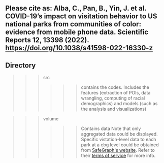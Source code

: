 ## Please cite as: Alba, C., Pan, B., Yin, J. et al. COVID-19’s impact on visitation behavior to US national parks from communities of color: evidence from mobile phone data. Scientific Reports 12, 13398 (2022). https://doi.org/10.1038/s41598-022-16330-z 

## Directory

>>> src
>>> >>> contains the codes. 
>>> >>> Includes the features (extraction of POIs, data wrangling, computing of racial demographics) and models (such as the analysis and visualizations)

>>> volume
>>> >>> Contains data
>>> >>> Note that only aggregated data could be displayed. Specific vistation-level data to each park at a cbg level could be obtained from [SafeGraph's website](https://shop.safegraph.com/). Refer to their [terms of service](https://shop.safegraph.com/terms-of-service/) for more info.

